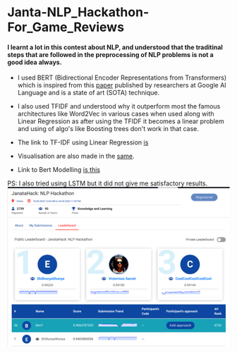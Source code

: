 # Janta-NLP_Hackathon-For_Game_Reviews

#### I learnt a lot in this contest about NLP, and understood that the traditinal steps that are followed in the preprocessing of NLP problems is not a good idea always.


- I used BERT (Bidirectional Encoder Representations from Transformers) which is inspired from this [paper](https://arxiv.org/pdf/1810.04805.pdf) published by researchers at Google AI Language and is a state of art (SOTA) technique.

- I also used TFIDF and understood why it outperform most the famous architectures like Word2Vec in various cases when used along with Linear Regression as after using the TFIDF it becomes a linear problem and using of algo's like Boosting trees don't work in that case. 

- The link to TF-IDF using Linear Regression [is](https://github.com/bhrt-sharma/Janta-NLP_Hackathon-For_Game_Reviews/blob/master/increasing%20sentiment%20polarity.ipynb)

- Visualisation are also made in the [same](https://github.com/bhrt-sharma/Janta-NLP_Hackathon-For_Game_Reviews/blob/master/increasing%20sentiment%20polarity.ipynb).

- Link to Bert Modelling [is this](https://github.com/bhrt-sharma/Janta-NLP_Hackathon-For_Game_Reviews/blob/master/nlp-using-bert.ipynb)

PS: I also tried using LSTM but it did not give me satisfactory results.
![](Janta_leaderboard.png)
